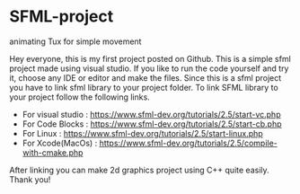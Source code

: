 # SFML-project
animating Tux for simple movement

Hey everyone, this is my first project posted on Github.
This is a simple sfml project made using visual studio.
If you like to run the code yourself and try it, choose any IDE or editor and make the files.
Since this is a sfml project you have to link sfml library to your project folder.
To link SFML library to your project follow the following links.
  - For visual studio : https://www.sfml-dev.org/tutorials/2.5/start-vc.php
  - For Code Blocks : https://www.sfml-dev.org/tutorials/2.5/start-cb.php
  - For Linux : https://www.sfml-dev.org/tutorials/2.5/start-linux.php
  - For Xcode(MacOs) : https://www.sfml-dev.org/tutorials/2.5/compile-with-cmake.php
  
After linking you can make 2d graphics project using C++ quite easily.
Thank you!
